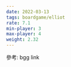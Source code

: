 ```yaml
---
date: 2022-03-13
tags: boardgame/elliot
rate: 7.1
min-player: 3
max-player: 4
weight: 2.32
---
```


參考: bgg link